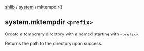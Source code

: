 [shlib][] / [system][] / mktempdir()

## system.mktempdir `<prefix>`

Create a temporary directory with a named starting with `<prefix>`.

Returns the path to the directory upon success.

[shlib]: http://github.com/major0/shlib "shlib"
[system]: __index__.md "system"
